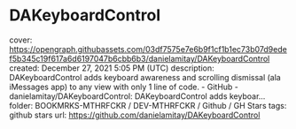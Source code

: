 # DAKeyboardControl

cover: https://opengraph.githubassets.com/03df7575e7e6b9f1cf1b1ec73b07d9edef5b345c19f617a6d6197047b6cbb6b3/danielamitay/DAKeyboardControl
created: December 27, 2021 5:05 PM (UTC)
description: DAKeyboardControl adds keyboard awareness and scrolling dismissal (ala iMessages app) to any view with only 1 line of code. - GitHub - danielamitay/DAKeyboardControl: DAKeyboardControl adds keyboar...
folder: BOOKMRKS-MTHRFCKR / DEV-MTHRFCKR / Github / GH Stars
tags: github stars
url: https://github.com/danielamitay/DAKeyboardControl